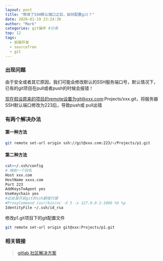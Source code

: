 ```yaml
---
layout: post
title: "修改了SSH默认端口之后，如何配置git？"
date: 2020-01-19 23:24:30
author: "Mark"
categories: git操作 #分类
top: 12
tags:
  - 前端开发
  - sourceTree
  - git
---
```

### 出现问题

由于安全或者其它原因，我们可能会修改默认的SSH服务端口号，默认情况下，已有的git项目在pull或者push的时候会报错！

现在假设原来的项目的remote设置为git@xxx.com:Projects/xxx.git，将服务器SSH默认端口修改为223后，导致push或 pull出错
<!-- more -->
### 有两个解决办法

#### 第一种方法

```bash
git remote set-url origin ssh://git@xxx.com:223/~/Projects/p1.git
```

#### 第二种方法

```bash
cat>~/.ssh/config
# 映射一个别名
Host xxx.com
HostName xxxx.com
Port 223
AddKeysToAgent yes
UseKeychain yes
#此处是开启git的ssh翻墙代理
#ProxyCommand /usr/bin/nc -X 5 -x 127.0.0.1:1086 %h %p
IdentityFile ~/.ssh/id_rsa
```

修改p1.git项目下的git配置文件

```bash
git remote set-url origin git@xxx:Projects/p1.git
```

### 相关链接

> [gitlab 社区解决方案](https://about.gitlab.com/2016/02/18/gitlab-dot-com-now-supports-an-alternate-git-plus-ssh-port/)
